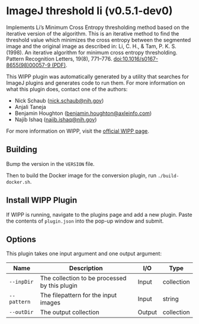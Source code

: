 # ImageJ threshold li (v0.5.1-dev0)

Implements Li’s Minimum Cross Entropy thresholding method based on the iterative
version of the algorithm. This is an iterative method to find the threshold
value which minimizes the cross entropy between the segmented image and the
original image as described in: Li, C. H., & Tam, P. K. S. (1998). An iterative
algorithm for minimum cross entropy thresholding. Pattern Recognition Letters,
19(8), 771–776. [doi:10.1016/s0167-8655(98)00057-9 (PDF)](https://doi.org/10.1016/s0167-8655(98)00057-9).

This WIPP plugin was automatically generated by a utility that searches for ImageJ plugins and generates code to run them.
For more information on what this plugin does, contact one of the authors:

 - Nick Schaub (nick.schaub@nih.gov)
 - Anjali Taneja
 - Benjamin Houghton (benjamin.houghton@axleinfo.com)
 - Najib Ishaq (najib.ishaq@nih.gov)

For more information on WIPP, visit the [official WIPP page](https://isg.nist.gov/deepzoomweb/software/wipp).

## Building

Bump the version in the `VERSION` file.

Then to build the Docker image for the conversion plugin, run
`./build-docker.sh`.

## Install WIPP Plugin

If WIPP is running, navigate to the plugins page and add a new plugin.
Paste the contents of `plugin.json` into the pop-up window and submit.

## Options

This plugin takes one input argument and one output argument:

| Name        | Description                                   | I/O    | Type       |
| ----------- | --------------------------------------------- | ------ | ---------- |
| `--inpDir`  | The collection to be processed by this plugin | Input  | collection |
| `--pattern` | The filepattern for the input images          | Input  | string     |
| `--outDir`  | The output collection                         | Output | collection |

